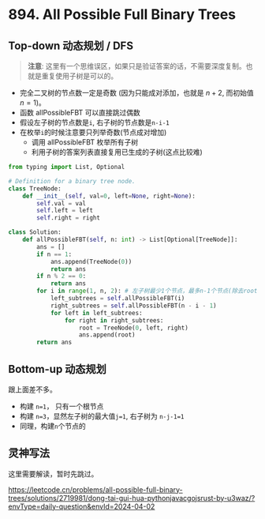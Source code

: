 # 894. All Possible Full Binary Trees

## Top-down 动态规划 / DFS 

> **注意**: 这里有一个思维误区，如果只是验证答案的话，不需要深度复制。也就是重复使用子树是可以的。

- 完全二叉树的节点数一定是奇数 (因为只能成对添加，也就是 $n+2$, 而初始值 $n=1$)。
- 函数 allPossibleFBT 可以直接跳过偶数
- 假设左子树的节点数是`i`, 右子树的节点数是`n-i-1`
- 在枚举`i`的时候注意要只列举奇数(节点成对增加)
  - 调用 allPossibleFBT 枚举所有子树
  - 利用子树的答案列表直接复用已生成的子树(这点比较难)

```python
from typing import List, Optional

# Definition for a binary tree node.
class TreeNode:
    def __init__(self, val=0, left=None, right=None):
        self.val = val
        self.left = left
        self.right = right

class Solution:
    def allPossibleFBT(self, n: int) -> List[Optional[TreeNode]]:
        ans = []
        if n == 1: 
            ans.append(TreeNode(0))
            return ans 
        if n % 2 == 0: 
            return ans 
        for i in range(1, n, 2): # 左子树最少1个节点，最多n-1个节点(除去root)
            left_subtrees = self.allPossibleFBT(i)
            right_subtrees = self.allPossibleFBT(n - i - 1)
            for left in left_subtrees:
                for right in right_subtrees:
                    root = TreeNode(0, left, right)
                    ans.append(root)
        return ans 
```

## Bottom-up 动态规划

跟上面差不多。

- 构建 `n=1`， 只有一个根节点
- 构建 `n=3`，显然左子树的最大值`j=1`, 右子树为 `n-j-1=1`
- 同理，构建`n`个节点的


## 灵神写法

这里需要解读，暂时先跳过。

https://leetcode.cn/problems/all-possible-full-binary-trees/solutions/2719981/dong-tai-gui-hua-pythonjavacgojsrust-by-u3waz/?envType=daily-question&envId=2024-04-02

